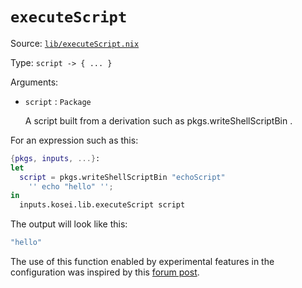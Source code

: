 # `executeScript`

Source: [`lib/executeScript.nix`](https://github.com/TahlonBrahic/kosei/blob/main/lib/load.nix)

Type: `script -> { ... }`

Arguments:

- `script` : `Package`

  A script built from a derivation such as pkgs.writeShellScriptBin .

For an expression such as this:

```nix
{pkgs, inputs, ...}:
let
  script = pkgs.writeShellScriptBin "echoScript"
    '' echo "hello" '';
in
  inputs.kosei.lib.executeScript script
```

The output will look like this:

```nix
"hello"
```

The use of this function enabled by experimental features in
the configuration was inspired by this
[forum post](https://discourse.nixos.org/t/memoize-result-of-builtins-exec/2028).
